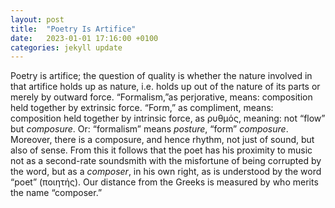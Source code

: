 ```yaml
---
layout: post
title:  "Poetry Is Artifice"
date:   2023-01-01 17:16:00 +0100
categories: jekyll update
---
```



Poetry is artifice; the question of quality is whether the nature involved in that artifice holds up as nature, i.e. holds up out of the nature of its parts or merely by outward force. “Formalism,”as perjorative, means: composition held together by extrinsic force. “Form,” as compliment, means: composition held together by intrinsic force, as ρυθμός, meaning: not “flow” but <i>composure</i>. Or: “formalism” means <i>posture</i>, “form” <i>composure</i>. Moreover, there is a composure, and hence rhythm, not just of sound, but also of sense. From this it follows that the poet has his proximity to music not as a second-rate soundsmith with the misfortune of being corrupted by the word, but as a <i>composer</i>, in his own right, as is understood by the word “poet” (ποιητής). Our distance from the Greeks is measured by who merits the name “composer.” 
